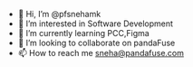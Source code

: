 - 👋 Hi, I’m @pfsnehamk
- 👀 I’m interested in Software Development
- 🌱 I’m currently learning PCC,Figma
- 💞️ I’m looking to collaborate on pandaFuse
- 📫 How to reach me sneha@pandafuse.com

<!---
pfsnehamk/pfsnehamk is a ✨ special ✨ repository because its `README.md` (this file) appears on your GitHub profile.
You can click the Preview link to take a look at your changes.
--->
